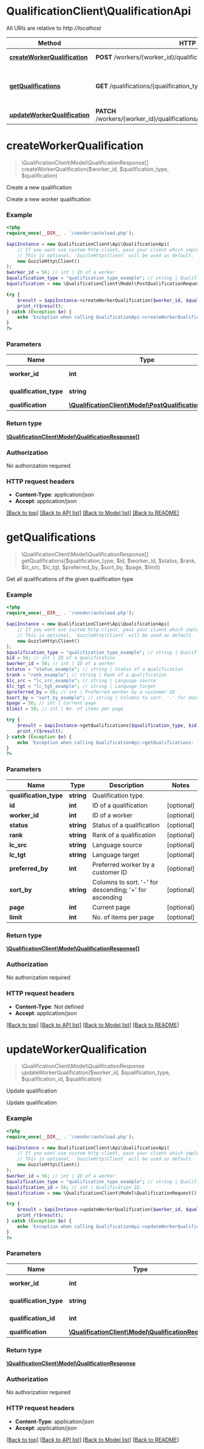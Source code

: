 # QualificationClient\QualificationApi

All URIs are relative to *http://localhost*

Method | HTTP request | Description
------------- | ------------- | -------------
[**createWorkerQualification**](QualificationApi.md#createWorkerQualification) | **POST** /workers/{worker_id}/qualifications/{qualification_type} | Create a new qualification
[**getQualifications**](QualificationApi.md#getQualifications) | **GET** /qualifications/{qualification_type}/workers | Get all qualifications of the given qualification type
[**updateWorkerQualification**](QualificationApi.md#updateWorkerQualification) | **PATCH** /workers/{worker_id}/qualifications/{qualification_type}/{qualification_id} | Update qualification


# **createWorkerQualification**
> \QualificationClient\Model\QualificationResponse[] createWorkerQualification($worker_id, $qualification_type, $qualification)

Create a new qualification

Create a new worker qualification

### Example
```php
<?php
require_once(__DIR__ . '/vendor/autoload.php');

$apiInstance = new QualificationClient\Api\QualificationApi(
    // If you want use custom http client, pass your client which implements `GuzzleHttp\ClientInterface`.
    // This is optional, `GuzzleHttp\Client` will be used as default.
    new GuzzleHttp\Client()
);
$worker_id = 56; // int | ID of a worker
$qualification_type = "qualification_type_example"; // string | Qualification type.
$qualification = new \QualificationClient\Model\PostQualificationRequest(); // \QualificationClient\Model\PostQualificationRequest | 

try {
    $result = $apiInstance->createWorkerQualification($worker_id, $qualification_type, $qualification);
    print_r($result);
} catch (Exception $e) {
    echo 'Exception when calling QualificationApi->createWorkerQualification: ', $e->getMessage(), PHP_EOL;
}
?>
```

### Parameters

Name | Type | Description  | Notes
------------- | ------------- | ------------- | -------------
 **worker_id** | **int**| ID of a worker |
 **qualification_type** | **string**| Qualification type. |
 **qualification** | [**\QualificationClient\Model\PostQualificationRequest**](../Model/PostQualificationRequest.md)|  |

### Return type

[**\QualificationClient\Model\QualificationResponse[]**](../Model/QualificationResponse.md)

### Authorization

No authorization required

### HTTP request headers

 - **Content-Type**: application/json
 - **Accept**: application/json

[[Back to top]](#) [[Back to API list]](../../README.md#documentation-for-api-endpoints) [[Back to Model list]](../../README.md#documentation-for-models) [[Back to README]](../../README.md)

# **getQualifications**
> \QualificationClient\Model\QualificationResponse[] getQualifications($qualification_type, $id, $worker_id, $status, $rank, $lc_src, $lc_tgt, $preferred_by, $sort_by, $page, $limit)

Get all qualifications of the given qualification type



### Example
```php
<?php
require_once(__DIR__ . '/vendor/autoload.php');

$apiInstance = new QualificationClient\Api\QualificationApi(
    // If you want use custom http client, pass your client which implements `GuzzleHttp\ClientInterface`.
    // This is optional, `GuzzleHttp\Client` will be used as default.
    new GuzzleHttp\Client()
);
$qualification_type = "qualification_type_example"; // string | Qualification type.
$id = 56; // int | ID of a qualification
$worker_id = 56; // int | ID of a worker
$status = "status_example"; // string | Status of a qualification
$rank = "rank_example"; // string | Rank of a qualification
$lc_src = "lc_src_example"; // string | Language source
$lc_tgt = "lc_tgt_example"; // string | Language target
$preferred_by = 56; // int | Preferred worker by a customer ID
$sort_by = "sort_by_example"; // string | Columns to sort. '-' for descending; '+' for ascending
$page = 56; // int | Current page
$limit = 56; // int | No. of items per page

try {
    $result = $apiInstance->getQualifications($qualification_type, $id, $worker_id, $status, $rank, $lc_src, $lc_tgt, $preferred_by, $sort_by, $page, $limit);
    print_r($result);
} catch (Exception $e) {
    echo 'Exception when calling QualificationApi->getQualifications: ', $e->getMessage(), PHP_EOL;
}
?>
```

### Parameters

Name | Type | Description  | Notes
------------- | ------------- | ------------- | -------------
 **qualification_type** | **string**| Qualification type. |
 **id** | **int**| ID of a qualification | [optional]
 **worker_id** | **int**| ID of a worker | [optional]
 **status** | **string**| Status of a qualification | [optional]
 **rank** | **string**| Rank of a qualification | [optional]
 **lc_src** | **string**| Language source | [optional]
 **lc_tgt** | **string**| Language target | [optional]
 **preferred_by** | **int**| Preferred worker by a customer ID | [optional]
 **sort_by** | **string**| Columns to sort. &#39;-&#39; for descending; &#39;+&#39; for ascending | [optional]
 **page** | **int**| Current page | [optional]
 **limit** | **int**| No. of items per page | [optional]

### Return type

[**\QualificationClient\Model\QualificationResponse[]**](../Model/QualificationResponse.md)

### Authorization

No authorization required

### HTTP request headers

 - **Content-Type**: Not defined
 - **Accept**: application/json

[[Back to top]](#) [[Back to API list]](../../README.md#documentation-for-api-endpoints) [[Back to Model list]](../../README.md#documentation-for-models) [[Back to README]](../../README.md)

# **updateWorkerQualification**
> \QualificationClient\Model\QualificationResponse updateWorkerQualification($worker_id, $qualification_type, $qualification_id, $qualification)

Update qualification

Update qualification

### Example
```php
<?php
require_once(__DIR__ . '/vendor/autoload.php');

$apiInstance = new QualificationClient\Api\QualificationApi(
    // If you want use custom http client, pass your client which implements `GuzzleHttp\ClientInterface`.
    // This is optional, `GuzzleHttp\Client` will be used as default.
    new GuzzleHttp\Client()
);
$worker_id = 56; // int | ID of a worker
$qualification_type = "qualification_type_example"; // string | Qualification type.
$qualification_id = 56; // int | Qualification ID.
$qualification = new \QualificationClient\Model\QualificationRequest(); // \QualificationClient\Model\QualificationRequest | 

try {
    $result = $apiInstance->updateWorkerQualification($worker_id, $qualification_type, $qualification_id, $qualification);
    print_r($result);
} catch (Exception $e) {
    echo 'Exception when calling QualificationApi->updateWorkerQualification: ', $e->getMessage(), PHP_EOL;
}
?>
```

### Parameters

Name | Type | Description  | Notes
------------- | ------------- | ------------- | -------------
 **worker_id** | **int**| ID of a worker |
 **qualification_type** | **string**| Qualification type. |
 **qualification_id** | **int**| Qualification ID. |
 **qualification** | [**\QualificationClient\Model\QualificationRequest**](../Model/QualificationRequest.md)|  |

### Return type

[**\QualificationClient\Model\QualificationResponse**](../Model/QualificationResponse.md)

### Authorization

No authorization required

### HTTP request headers

 - **Content-Type**: application/json
 - **Accept**: application/json

[[Back to top]](#) [[Back to API list]](../../README.md#documentation-for-api-endpoints) [[Back to Model list]](../../README.md#documentation-for-models) [[Back to README]](../../README.md)

